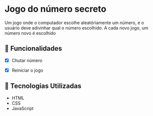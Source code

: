 # Jogo do número secreto

Um jogo onde o computador escolhe aleatóriamente um número, e o usuário deve adivinhar qual o número escolhido. A cada novo jogo, um número novo é escolhido

## 📌 Funcionalidades
- [x] Chutar número
- [x] Reiniciar o jogo


## 🚀 Tecnologias Utilizadas
- HTML
- CSS
- JavaScript
